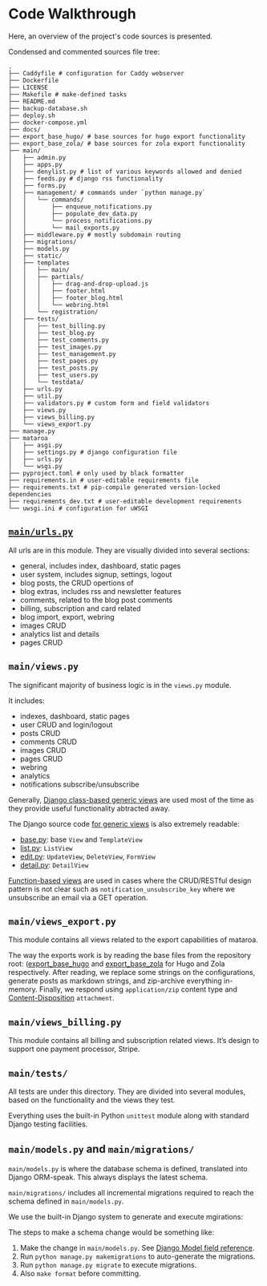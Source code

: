 # Code Walkthrough

Here, an overview of the project's code sources is presented.

Condensed and commented sources file tree:

```
.
├── Caddyfile # configuration for Caddy webserver
├── Dockerfile
├── LICENSE
├── Makefile # make-defined tasks
├── README.md
├── backup-database.sh
├── deploy.sh
├── docker-compose.yml
├── docs/
├── export_base_hugo/ # base sources for hugo export functionality
├── export_base_zola/ # base sources for zola export functionality
├── main/
│   ├── admin.py
│   ├── apps.py
│   ├── denylist.py # list of various keywords allowed and denied
│   ├── feeds.py # django rss functionality
│   ├── forms.py
│   ├── management/ # commands under `python manage.py`
│   │   └── commands/
│   │       ├── enqueue_notifications.py
│   │       ├── populate_dev_data.py
│   │       └── process_notifications.py
│   │       └── mail_exports.py
│   ├── middleware.py # mostly subdomain routing
│   ├── migrations/
│   ├── models.py
│   ├── static/
│   ├── templates
│   │   ├── main/
│   │   ├── partials/
│   │   │   ├── drag-and-drop-upload.js
│   │   │   ├── footer.html
│   │   │   ├── footer_blog.html
│   │   │   └── webring.html
│   │   └── registration/
│   ├── tests/
│   │   ├── test_billing.py
│   │   ├── test_blog.py
│   │   ├── test_comments.py
│   │   ├── test_images.py
│   │   ├── test_management.py
│   │   ├── test_pages.py
│   │   ├── test_posts.py
│   │   ├── test_users.py
│   │   └── testdata/
│   ├── urls.py
│   ├── util.py
│   ├── validators.py # custom form and field validators
│   ├── views.py
│   ├── views_billing.py
│   └── views_export.py
├── manage.py
├── mataroa
│   ├── asgi.py
│   ├── settings.py # django configuration file
│   ├── urls.py
│   └── wsgi.py
├── pyproject.toml # only used by black formatter
├── requirements.in # user-editable requirements file
├── requirements.txt # pip-compile generated version-locked dependencies
├── requirements_dev.txt # user-editable development requirements
└── uwsgi.ini # configuration for uWSGI
```

## [`main/urls.py`](/main/urls.py)

All urls are in this module. They are visually divided into several sections:

* general, includes index, dashboard, static pages
* user system, includes signup, settings, logout
* blog posts, the CRUD opertions of
* blog extras, includes rss and newsletter features
* comments, related to the blog post comments
* billing, subscription and card related
* blog import, export, webring
* images CRUD
* analytics list and details
* pages CRUD

## `main/views.py`

The significant majority of business logic is in the `views.py` module.

It includes:

* indexes, dashboard, static pages
* user CRUD and login/logout
* posts CRUD
* comments CRUD
* images CRUD
* pages CRUD
* webring
* analytics
* notifications subscribe/unsubscribe

Generally, [Django class-based generic views](https://docs.djangoproject.com/en/3.2/topics/class-based-views/generic-display/)
are used most of the time as they provide useful functionality abtracted away.

The Django source code [for generic views](https://github.com/django/django/tree/main/django/views/generic)
is also extremely readable:

* [base.py](https://github.com/django/django/blob/main/django/views/generic/base.py): base `View` and `TemplateView`
* [list.py](https://github.com/django/django/blob/main/django/views/generic/list.py): `ListView`
* [edit.py](https://github.com/django/django/blob/main/django/views/generic/edit.py): `UpdateView`, `DeleteView`, `FormView`
* [detail.py](https://github.com/django/django/blob/main/django/views/generic/detail.py): `DetailView`

[Function-based views](https://docs.djangoproject.com/en/3.2/intro/tutorial01/#write-your-first-view)
are used in cases where the CRUD/RESTful design pattern is not clear such as
`notification_unsubscribe_key` where we unsubscribe an email via a GET operation.

## `main/views_export.py`

This module contains all views related to the export capabilities of mataroa.

The way the exports work is by reading the base files from the repository root:
([export_base_hugo](export_base_hugo/) and [export_base_zola](export_base_zola/)
for Hugo and Zola respectively. After reading, we replace some strings on the
configurations, generate posts as markdown strings, and zip-archive everything
in-memory. Finally, we respond using `application/zip` content type and
[Content-Disposition](https://developer.mozilla.org/en-US/docs/Web/HTTP/Headers/Content-Disposition)
`attachment`.

## `main/views_billing.py`

This module contains all billing and subscription related views. It’s design to
support one payment processor, Stripe.

## `main/tests/`

All tests are under this directory. They are divided into several modules,
based on the functionality and the views they test.

Everything uses the built-in Python `unittest` module along with standard
Django testing facilities.

## `main/models.py` and `main/migrations/`

`main/models.py` is where the database schema is defined, translated into
Django ORM-speak. This always displays the latest schema.

`main/migrations/` includes all incremental migrations required to reach
the schema defined in `main/models.py`.

We use the built-in Django system to generate and execute mgirations:

The steps to make a schema change would be something like:

1. Make the change in `main/models.py`. See
[Django Model field reference](https://docs.djangoproject.com/en/3.2/ref/models/fields/).
1. Run `python manage.py makemigrations` to auto-generate the migrations.
1. Run `python manage.py migrate` to execute migrations.
1. Also `make format` before committing.
